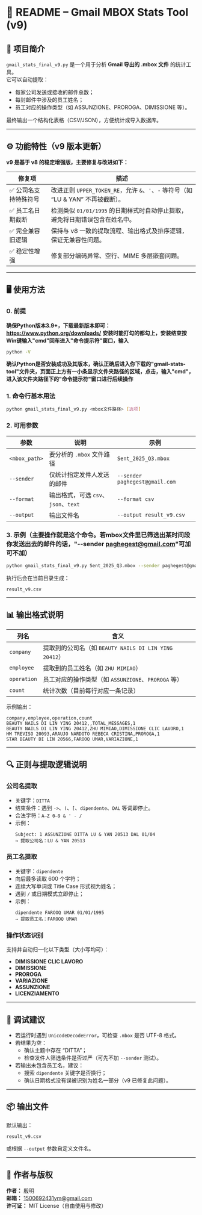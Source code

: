 # 📘 README – Gmail MBOX Stats Tool (v9)

## 🧩 项目简介
`gmail_stats_final_v9.py` 是一个用于分析 **Gmail 导出的 .mbox 文件** 的统计工具。  
它可以自动提取：
- 每家公司发送或接收的邮件总数；
- 每封邮件中涉及的员工姓名；
- 员工对应的操作类型（如 ASSUNZIONE、PROROGA、DIMISSIONE 等）。

最终输出一个结构化表格（CSV/JSON），方便统计或导入数据库。

---

## ⚙️ 功能特性（v9 版本更新）

**v9 是基于 v8 的稳定增强版，主要修复与改进如下：**

| 修复项 | 描述 |
|--------|------|
| ✅ 公司名支持特殊符号 | 改进正则 `UPPER_TOKEN_RE`，允许 `&`、`'`、`-` 等符号（如 “LU & YAN” 不再被截断）。 |
| ✅ 员工名日期截断 | 检测类似 `01/01/1995` 的日期样式时自动停止提取，避免将日期错误包含在姓名中。 |
| ✅ 完全兼容旧逻辑 | 保持与 v8 一致的提取流程、输出格式及排序逻辑，保证无兼容性问题。 |
| ✅ 稳定性增强 | 修复部分编码异常、空行、MIME 多层嵌套问题。 |

---

## 🖥️ 使用方法

### 0. 前提

**确保Python版本3.9+，下载最新版本即可：https://www.python.org/downloads/**
**安装时能打勾的都勾上，安装结束按Win键输入"cmd"回车进入"命令提示符"窗口，输入**
```bash
python -V
```
**确认Python是否安装成功及其版本，确认正确后进入你下载的"gmail-stats-tool"文件夹，页面正上方有一小条显示文件夹路径的区域，点击，输入"cmd"，进入该文件夹路径下的"命令提示符"窗口进行后续操作**

### 1. 命令行基本用法
```bash
python gmail_stats_final_v9.py <mbox文件路径> [选项]
```

### 2. 可用参数

| 参数 | 说明 | 示例 |
|------|------|------|
| `<mbox_path>` | 要分析的 `.mbox` 文件路径 | `Sent_2025_Q3.mbox` |
| `--sender` | 仅统计指定发件人发送的邮件 | `--sender paghegest@gmail.com` |
| `--format` | 输出格式，可选 `csv`、`json`、`text` | `--format csv` |
| `--output` | 输出文件名 | `--output result_v9.csv` |

### 3. 示例（主要操作就是这个命令。若mbox文件里已筛选出某时间段你发送出去的邮件的话，"--sender paghegest@gmail.com"可加可不加）
```bash
python gmail_stats_final_v9.py Sent_2025_Q3.mbox --sender paghegest@gmail.com --format csv --output result_v9.csv
```
执行后会在当前目录生成：
```
result_v9.csv
```

---

## 📊 输出格式说明

| 列名 | 含义 |
|------|------|
| `company` | 提取到的公司名（如 `BEAUTY NAILS DI LIN YING 20412`） |
| `employee` | 提取到的员工姓名（如 `ZHU MIMIAO`） |
| `operation` | 员工对应的操作类型（如 `ASSUNZIONE`、`PROROGA` 等） |
| `count` | 统计次数（目前每行对应一条记录） |

示例输出：
```csv
company,employee,operation,count
BEAUTY NAILS DI LIN YING 20412,,TOTAL_MESSAGES,1
BEAUTY NAILS DI LIN YING 20412,ZHU MIMIAO,DIMISSIONE CLIC LAVORO,1
HM TREVISO 20093,ARAUJO NARDOTO REBECA CRISTINA,PROROGA,1
STAR BEAUTY DI LIN 20566,FAROOQ UMAR,VARIAZIONE,1
```

---

## 🔍 正则与提取逻辑说明

### 公司名提取
- 关键字：`DITTA`
- 结束条件：遇到 `->`、`(`、`[`、`dipendente`、`DAL` 等词即停止。
- 合法字符：`A–Z 0–9 & ' - /`
- 示例：
  ```
  Subject: 1 ASSUNZIONE DITTA LU & YAN 20513 DAL 01/04
  → 提取公司名：LU & YAN 20513
  ```

### 员工名提取
- 关键字：`dipendente`
- 向后最多读取 600 个字符；
- 连续大写单词或 Title Case 形式视为姓名；
- 遇到 `/` 或日期模式立即停止；
- 示例：
  ```
  dipendente FAROOQ UMAR 01/01/1995
  → 提取员工名：FAROOQ UMAR
  ```

### 操作状态识别
支持并自动归一化以下类型（大小写均可）：
- **DIMISSIONE CLIC LAVORO**
- **DIMISSIONE**
- **PROROGA**
- **VARIAZIONE**
- **ASSUNZIONE**
- **LICENZIAMENTO**

---

## 🧠 调试建议
- 若运行时遇到 `UnicodeDecodeError`，可检查 `.mbox` 是否 UTF-8 格式。
- 若结果为空：
  - 确认主题中存在 “DITTA”；  
  - 检查发件人筛选条件是否过严（可先不加 `--sender` 测试）。
- 若输出未包含员工名，建议：
  - 搜索 `dipendente` 关键字是否换行；
  - 确认日期格式没有误被识别为姓名一部分（v9 已修复此问题）。

---

## 📦 输出文件
默认输出：
```
result_v9.csv
```
或根据 `--output` 参数自定义文件名。

---

## 🪪 作者与版权
**作者：** 殷明    
**邮箱：** 1500692431ym@gmail.com  
**许可证：** MIT License（自由使用与修改）
